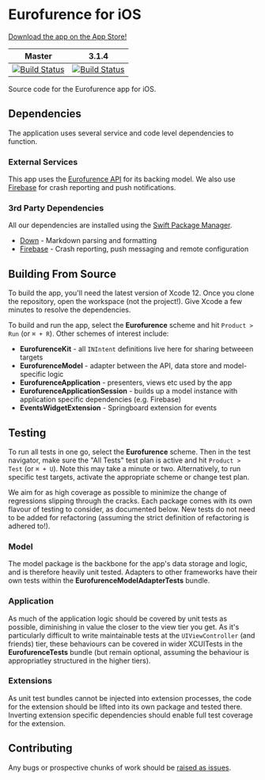 # Eurofurence for iOS

[Download the app on the App Store!](https://apps.apple.com/gb/app/eurofurence-convention/id1112547322)

Master | 3.1.4
------ | ------
[![Build Status](https://app.bitrise.io/app/5b6b557ef37c13bc/status.svg?token=0LTkUzpKBZi3QWMWVyXTPA&branch=master)](https://app.bitrise.io/app/5b6b557ef37c13bc) | [![Build Status](https://app.bitrise.io/app/5b6b557ef37c13bc/status.svg?token=0LTkUzpKBZi3QWMWVyXTPA&branch=release/3.1.4)](https://app.bitrise.io/app/5b6b557ef37c13bc)

Source code for the Eurofurence app for iOS.

## Dependencies

The application uses several service and code level dependencies to function.

### External Services

This app uses the [Eurofurence API](https://app.eurofurence.org/swagger/v2/ui/) for its backing model. We also use [Firebase](https://firebase.google.com) for crash reporting and push notifications.

### 3rd Party Dependencies

All our dependencies are installed using the [Swift Package Manager](https://swift.org/package-manager/).

- [Down](https://github.com/johnxnguyen/Down) - Markdown parsing and formatting
- [Firebase](https://github.com/firebase/firebase-ios-sdk) - Crash reporting, push messaging and remote configuration

## Building From Source

To build the app, you'll need the latest version of Xcode 12. Once you clone the repository, open the workspace (not the project!). Give Xcode a few minutes to resolve the dependencies.

To build and run the app, select the __Eurofurence__ scheme and hit `Product > Run` (or `⌘ + R`). Other schemes of interest include:

- __EurofurenceKit__ - all `INIntent` definitions live here for sharing betweeen targets
- __EurofurenceModel__ - adapter between the API, data store and model-specific logic
- __EurofurenceApplication__ - presenters, views etc used by the app
- __EurofurenceApplicationSession__ - builds up a model instance with application specific dependencies (e.g. Firebase)
- __EventsWidgetExtension__ - Springboard extension for events

## Testing

To run all tests in one go, select the __Eurofurence__ scheme. Then in the test navigator, make sure the "All Tests" test plan is active and hit `Product > Test` (or `⌘ + U`). Note this may take a minute or two. Alternatively, to run specific test targets, activate the appropriate scheme or change test plan.

We aim for as high coverage as possible to minimize the change of regressions slipping through the cracks. Each package comes with its own flavour of testing to consider, as documented below. New tests do not need to be added for refactoring (assuming the strict definition of refactoring is adhered to!).

### Model

The model package is the backbone for the app's data storage and logic, and is therefore heavily unit tested. Adapters to other frameworks have their own tests within the __EurofurenceModelAdapterTests__ bundle.

### Application

As much of the application logic should be covered by unit tests as possible, diminishing in value the closer to the view tier you get. As it's particularly difficult to write maintainable tests at the `UIViewController` (and friends) tier, these behaviours can be covered in wider XCUITests in the __EurofurenceTests__ bundle (but remain optional, assuming the behaviour is appropriatley structured in the higher tiers).

### Extensions

As unit test bundles cannot be injected into extension processes, the code for the extension should be lifted into its own package and tested there. Inverting extension specific dependencies should enable full test coverage for the extension.

## Contributing

Any bugs or prospective chunks of work should be [raised as issues](https://github.com/eurofurence/ef-app_ios/issues/new).
